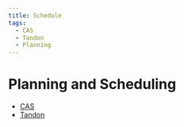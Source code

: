 ```yaml
---
title: Schedule
tags:
  - CAS
  - Tandon
  - Planning
---
```


# Planning and Scheduling

* [CAS](https://cas.nyu.edu/academic-programs/bulletin/departments-and-programs/department-of-computer-science/program-of-study-cas-bulletin.html)
* [Tandon](https://engineering.nyu.edu/academics/programs/computer-science-bs)
